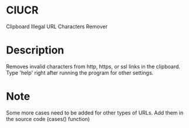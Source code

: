 # CIUCR
Clipboard Illegal URL Characters Remover
# Description
Removes invalid characters from http, https, or ssl links in the clipboard.
<br>Type 'help' right after running the program for other settings.
# Note
Some more cases need to be added for other types of URLs. Add them in the source code (cases() function)
